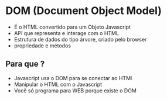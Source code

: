 # DOM (Document Object Model)

* É o HTML convertido para um Objeto Javascript
* API que representa e interage com o HTML
* Estrutura de dados do tipo árvore, criado pelo browser
* propriedade e métodos

## Para que ?

* Javascript usa o DOM para se conectar ao HTMl
* Manipular o HTML com o Javascript
* Vocẽ só programa para WEB porque existe o DOM

